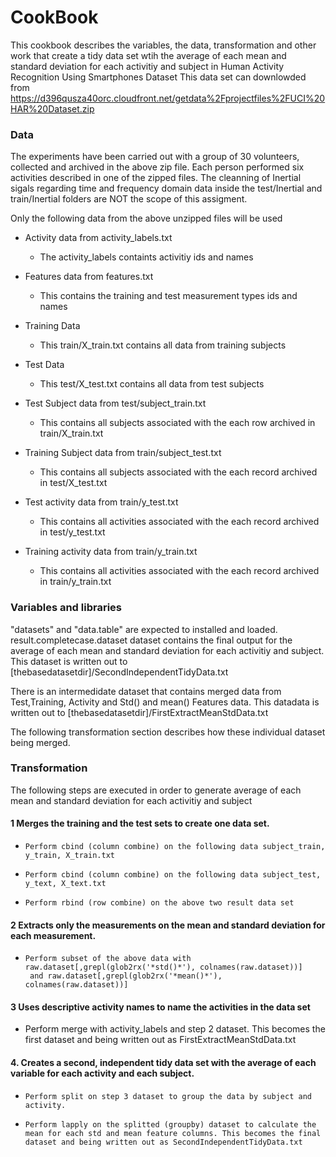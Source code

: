 CookBook
========================================================

This cookbook describes the variables, the data, transformation and other work that create a tidy data set wtih the average of each mean and standard deviation for each activitiy and subject in Human Activity Recognition Using Smartphones Dataset
This data set can downlowded from https://d396qusza40orc.cloudfront.net/getdata%2Fprojectfiles%2FUCI%20HAR%20Dataset.zip 



### Data

The experiments have been carried out with a group of 30 volunteers, collected and archived in the above zip file. Each person performed six
activities described in one of the zipped files. The cleanning of Inertial sigals regarding time and frequency domain data inside the
test/Inertial and train/Inertial folders are NOT the scope of this assigment.

Only the following data from the above unzipped files  will be used

* Activity data from activity_labels.txt
  * The activity_labels containts activitiy ids and names

* Features data from features.txt
  * This contains the training and test measurement types ids and names
  

* Training Data
  * This train/X_train.txt contains all data from training subjects
  
* Test Data
  * This test/X_test.txt contains all data from test subjects
  
* Test Subject data from test/subject_train.txt  
  * This contains all subjects associated with the each row archived in train/X_train.txt

* Training Subject data from train/subject_test.txt  
  * This contains all subjects associated with the each  record archived in test/X_test.txt
  
* Test activity data from train/y_test.txt  
  * This contains all activities associated with the each  record archived in test/y_test.txt


* Training activity data from train/y_train.txt  
  * This contains all activities associated with the each  record archived in train/y_train.txt

### Variables and libraries

"datasets" and "data.table" are expected to installed and loaded.
result.completecase.dataset dataset contains the final output for the average of each mean and standard deviation for each activitiy and subject. This dataset is written out to [thebasedatasetdir]/SecondIndependentTidyData.txt

There is an intermedidate dataset that contains merged data from Test,Training, Activity and Std() and mean() Features data.
This datadata is written out to [thebasedatasetdir]/FirstExtractMeanStdData.txt

The following transformation section describes how these individual dataset being merged.

### Transformation
The following steps are executed in order to generate average of each mean and standard deviation for each activitiy and subject 

#### 1 Merges the training and the test sets to create one data set.

*     Perform cbind (column combine) on the following data subject_train, y_train, X_train.txt
*     Perform cbind (column combine) on the following data subject_test, y_text, X_text.txt
*     Perform rbind (row combine) on the above two result data set

####  2 Extracts only the measurements on the mean and standard deviation for each measurement.  

*     Perform subset of the above data with raw.dataset[,grepl(glob2rx('*std()*'), colnames(raw.dataset))]
       and raw.dataset[,grepl(glob2rx('*mean()*'), colnames(raw.dataset))]

####  3 Uses descriptive activity names to name the activities in the data set

*    Perform merge with activity_labels and step 2 dataset. This becomes the first dataset and being written out as FirstExtractMeanStdData.txt

####  4. Creates a second, independent tidy data set with the average of each variable for each activity and each subject. 

*     Perform split on step 3 dataset to group the data by subject and activity.
*     Perform lapply on the splitted (groupby) dataset to calculate the mean for each std and mean feature columns. This becomes the final dataset and being written out as SecondIndependentTidyData.txt



